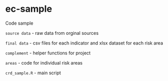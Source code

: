 # ec-sample
Code sample

`source data` - raw data from orginal sources

`final data` - csv files for each indicator and xlsx dataset for each risk area

`complement` - helper functions for project

`areas` - code for individual risk areas


`crd_sample.R` - main script
